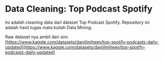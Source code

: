# Data Cleaning: Top Podcast Spotify

Ini adalah cleaning data dari dataset Top Podcast Spotify. Repository ini adalah hasil tugas mata kuliah Data Mining.

Raw dataset nya ambil dari sini:
[https://www.kaggle.com/datasets/daniilmiheev/top-spotify-podcasts-daily-updated](https://www.kaggle.com/datasets/daniilmiheev/top-spotify-podcasts-daily-updated)